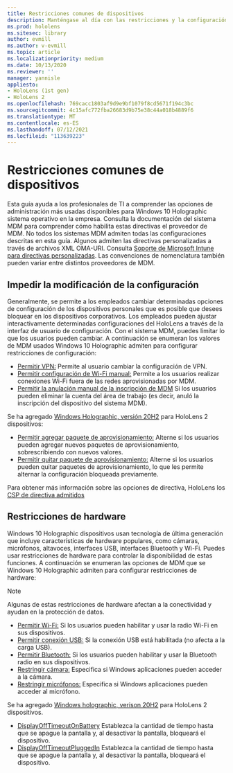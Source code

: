 ```yaml
---
title: Restricciones comunes de dispositivos
description: Manténgase al día con las restricciones y la configuración comunes de los dispositivos HoloLens dispositivo de realidad mixta.
ms.prod: hololens
ms.sitesec: library
author: evmill
ms.author: v-evmill
ms.topic: article
ms.localizationpriority: medium
ms.date: 10/13/2020
ms.reviewer: ''
manager: yannisle
appliesto:
- HoloLens (1st gen)
- HoloLens 2
ms.openlocfilehash: 769cacc1803af9d9e9bf1079f8cd5671f194c3bc
ms.sourcegitcommit: 4c15afc772fba26683d9b75e38c44a018b4889f6
ms.translationtype: MT
ms.contentlocale: es-ES
ms.lasthandoff: 07/12/2021
ms.locfileid: "113639223"
---
```

# <a name="common-device-restrictions"></a>Restricciones comunes de dispositivos 

Esta guía ayuda a los profesionales de TI a comprender las opciones de administración más usadas disponibles para Windows 10 Holographic sistema operativo en la empresa. Consulta la documentación del sistema MDM para comprender cómo habilita estas directivas el proveedor de MDM. No todos los sistemas MDM admiten todas las configuraciones descritas en esta guía. Algunos admiten las directivas personalizadas a través de archivos XML OMA-URI. Consulta [Soporte de Microsoft Intune para directivas personalizadas](/mem/intune/configuration/custom-settings-windows-10). Las convenciones de nomenclatura también pueden variar entre distintos proveedores de MDM.

## <a name="prevent-changing-of-settings"></a>Impedir la modificación de la configuración
Generalmente, se permite a los empleados cambiar determinadas opciones de configuración de los dispositivos personales que es posible que desees bloquear en los dispositivos corporativos. Los empleados pueden ajustar interactivamente determinadas configuraciones del HoloLens a través de la interfaz de usuario de configuración. Con el sistema MDM, puedes limitar lo que los usuarios pueden cambiar. A continuación se enumeran los valores de MDM usados Windows 10 Holographic admiten para configurar restricciones de configuración:
-   [Permitir VPN:](/windows/client-management/mdm/policy-csp-settings#settings-allowvpn) Permite al usuario cambiar la configuración de VPN.
-   [Permitir configuración de Wi-Fi manual:](/windows/client-management/mdm/policy-csp-wifi#wifi-allowmanualwificonfiguration) Permite a los usuarios realizar conexiones Wi-Fi fuera de las redes aprovisionadas por MDM.
-   [Permitir la anulación manual de la inscripción de MDM](/windows/client-management/mdm/policy-csp-experience#experience-allowmanualmdmunenrollment) Si los usuarios pueden eliminar la cuenta del área de trabajo (es decir, anuló la inscripción del dispositivo del sistema MDM).

Se ha agregado [Windows Holographic, versión 20H2](hololens-release-notes.md#windows-holographic-version-20h2) para HoloLens 2 dispositivos:
- [Permitir agregar paquete de aprovisionamiento:](/windows/client-management/mdm/policy-csp-security#security-allowaddprovisioningpackage) Alterne si los usuarios pueden agregar nuevos paquetes de aprovisionamiento, sobrescribiendo con nuevos valores.
- [Permitir quitar paquete de aprovisionamiento:](/windows/client-management/mdm/policy-csp-security#security-allowremoveprovisioningpackage) Alterne si los usuarios pueden quitar paquetes de aprovisionamiento, lo que les permite alternar la configuración bloqueada previamente.

Para obtener más información sobre las opciones de directiva, HoloLens los [CSP de directiva admitidos](/windows/client-management/mdm/policy-csps-supported-by-hololens2)

## <a name="hardware-restrictions"></a>Restricciones de hardware
Windows 10 Holographic dispositivos usan tecnología de última generación que incluye características de hardware populares, como cámaras, micrófonos, altavoces, interfaces USB, interfaces Bluetooth y Wi-Fi. Puedes usar restricciones de hardware para controlar la disponibilidad de estas funciones.
A continuación se enumeran las opciones de MDM que se Windows 10 Holographic admiten para configurar restricciones de hardware:

> [!NOTE]
> Algunas de estas restricciones de hardware afectan a la conectividad y ayudan en la protección de datos.

-   [Permitir Wi-Fi:](/windows/client-management/mdm/policy-csp-wifi#wifi-allowwifi) Si los usuarios pueden habilitar y usar la radio Wi-Fi en sus dispositivos.
-   [Permitir conexión USB:](/windows/client-management/mdm/policy-csp-connectivity#connectivity-allowusbconnection) Si la conexión USB está habilitada (no afecta a la carga USB).
-   [Permitir Bluetooth:](/windows/client-management/mdm/policy-csp-connectivity#connectivity-allowbluetooth) Si los usuarios pueden habilitar y usar la Bluetooth radio en sus dispositivos.
-   [Restringir cámara:](/windows/client-management/mdm/policy-csp-privacy#privacy-letappsaccesscamera) Especifica si Windows aplicaciones pueden acceder a la cámara.
-   [Restringir micrófonos:](/windows/client-management/mdm/policy-csp-privacy#privacy-letappsaccessmicrophone) Especifica si Windows aplicaciones pueden acceder al micrófono.

Se ha agregado [Windows holographic, verison 20H2](hololens-release-notes.md#windows-holographic-version-20h2) para HoloLens 2 dispositivos. 
- [DisplayOffTimeoutOnBattery](/windows/client-management/mdm/policy-csp-power#power-displayofftimeoutonbattery) Establezca la cantidad de tiempo hasta que se apague la pantalla y, al desactivar la pantalla, bloqueará el dispositivo. 
- [DisplayOffTimeoutPluggedIn](/windows/client-management/mdm/policy-csp-power#power-displayofftimeoutpluggedin) Establezca la cantidad de tiempo hasta que se apague la pantalla y, al desactivar la pantalla, bloqueará el dispositivo. 

